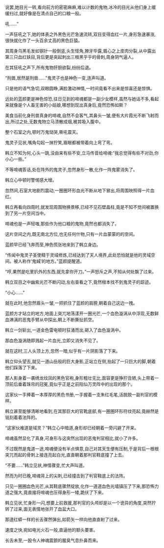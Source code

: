 
说罢,她目光一转,看向前方的密密麻麻,难以计数的鬼物,冰冷的目光从他们身上缓缓扫过,就好像是在清点自己的口粮一般。

吼……”

一声狂吼之下,她的体表之外黑色光芒急速流转,双目变得血红一片,身形急速暴涨,很快就化作了一头百余丈高的黑色巨猿。

其周身乌黑毛发如钢针一般倒竖,头生怪角,獠牙毕露,眉心之上皮肉分裂,从中露出第三只血红妖目,背后更是突起刺出三根黑乎乎的骨刺,周身阴气逼人。

在其狂吼之声下,所有鬼物肝胆欲裂,纷纷后退。

“刑兽,居然是刑兽……”鬼灵子也是神色一变,连声叫道。

只是他的语气急切,双眼圆睁,满脸激动神情,一时间竟看不出来是惊喜还是惊惧。

远处的蓝颜更是神色惊恐,往日见到的啼魂都是一副少女模样,虽然与她话不多,看起来就像是个人畜无害的小姑娘,哪想到现出真身后,竟然恐怖如斯？

美食当前化身刑兽真身的啼魂,自然不会客气,其鼻头一皱,便有大片霞光不断飞射而出,所过之处,无数鬼物立马溃散成烟,被其吸入腹中。

整个石室之内,顿时万鬼恸哭,嘶吼震天。

鬼灵子见状,嘴角勾起一抹狞笑,眉眼都被带着向上弯了弯。

韩立不知为何,心头一跳,没由来有些不安,立马传音给啼魂:“我总觉得有些不对劲,你小心一些。”

不等啼魂答话,处在阵外的鬼灵子,忽然身形一散,化作一阵鬼雾消失了。

韩立心中顿时警惕感大增。

忽然间,石室大地剧烈震动,一圈圈环形血光不断从地下冒出,将周围映照得一片血红。

韩立再看向四周时,就发现周围物换景移,已经不见石壁晶柱,竟是不知不觉间被置换到了另一片空间当中。

啼魂也是一声轻嗤,那些作为他口粮的鬼物,竟然也都消失了。

这片空间之内,既无南北方位,也无任何什物,只有一片血蒙蒙的的空间。

蓝颜早已经飞奔而至,神色慌张地来到了韩立身边。

“传闻中鬼灵子圣使精于灵域修炼,已经达到了天人境界,此处恐怕就是他的灵域空间。被人称作‘鬼蜮’的地方。”蓝颜提醒道。

“哼,果然是吃里扒外的东西,就先拿你开刀。”一声怒斥之声,不知从何处飘了过来。

韩立双目之中幽紫光芒不断闪动,左右查看之下,竟然根本找不到鬼灵子的踪迹。

“小心……”

就在此时,他忽然眉头一皱,一把抓住了蓝颜的肩膀,朝着自己这边一拽。

蓝颜方才站立的地方,地面上突兀地荡漾开一圈光芒,一个血色漩涡从中浮现,无数鲜血淋漓的恶鬼手臂从中探出,朝上不断撕扯抓空。

韩立一剑斩出,一道金色雷电顿时狂涌而出,砸入了血色漩涡中。

那血色漩涡随即溅起一片血光,立即又消失不见了。

就在这时,三人头顶上方,忽然一暗,似乎有一片阴影落了下来。

韩立仰头望去,就见一道山岳般的巨大身影,正站立在侧,抬起了一只巨大的脚,朝着他们踩落了下来。

那人影身着一袭绣龙纹凤的黑色官袍,身形粗壮无比,面容更是狰狞丑陋,头上带着一顶前后垂着珠帘的冠冕,竟似乎正是之前陷仙万灵阵中的出现的那个。

这家伙一手捧着一本厚厚的黑色书册,一手握着一支朱红毛笔,活脱脱一副判官的模样。

韩立甚至能够清晰地看到,在其那巨大的官靴底部,有一圈圈环形符纹亮起,竟赫然是铭刻着着法阵的。

“这家伙难道是域灵？”韩立心中暗道,身形却已经朝着一旁闪避了开来。

啼魂虽然显化了真身,可身形与这突然出现的恶鬼判官相比,就小了许多。

不过既然是鬼道一途,啼魂便没有半点惧意,自己对其天生便有压制,于是背后一根根突兀而起的骨刺上接连亮起白光,直直朝着那判官鞋底撞了上去。

“不要……”韩立见状,神情骤变,忙大声叫道。

然而为时已晚,啼魂背上的尖刺,已经撞击到了判官鞋底上的法阵。

只见一圈圈血色光芒,从其鞋底骤然绽放,化作一道道血色光墙镇压了下来,那恐怖力道之强大,竟直接将啼魂也压得身形一矮,跪伏了下来。

韩立见状,忙身形一闪,想要上前救援,那判官的头颅却是以一个诡异的角度,突然拧转了过来,面无表情地张开了血盆大口。

那道红蟒一样的长舌骤然弹出,如箭矢一样向他直直射了过来。

速度之快,宛如电光火石一般,直逼他的额头要害。

长舌未至,一股令人神魂震颤的腥臭气息扑鼻而来。